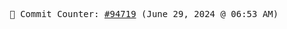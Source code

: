<p align="center">
    <samp>
        📮 Commit Counter: <a href="https://github.com/Javascript-void0/Javascript-void0/commits/main">#94719</a> (June 29, 2024 @ 06:53 AM)
    </samp>
</p>